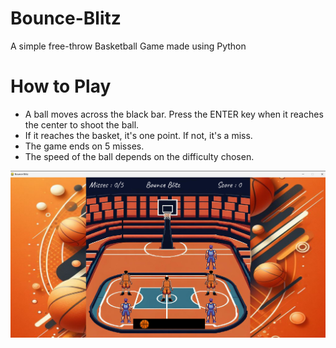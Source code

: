 # Bounce-Blitz
A simple free-throw Basketball Game made using Python

# How to Play
- A ball moves across the black bar. Press the ENTER key when it reaches the center to shoot the ball.
- If it reaches the basket, it's one point. If not, it's a miss.
- The game ends on 5 misses.
- The speed of the ball depends on the difficulty chosen.

![Game Screenshot](https://github.com/omkarh20/Bounce-Blitz/blob/main/Resources/GameScreenshot.png?raw=true)
